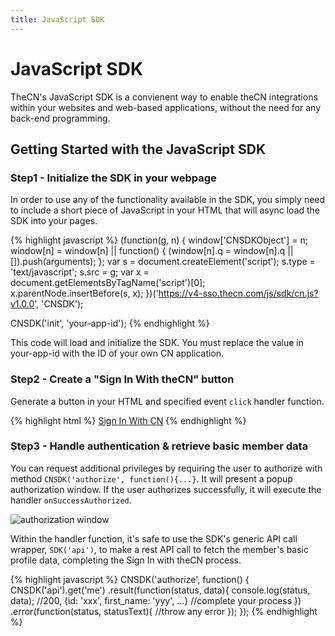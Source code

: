 ```yaml
---
title: JavaScript SDK
---
```


# JavaScript SDK
TheCN's JavaScript SDK is a convienent way to enable theCN integrations within your websites and web-based applications, without the need for any back-end programming. 

## Getting Started with the JavaScript SDK

### Step1 - Initialize the SDK in your webpage
In order to use any of the functionality available in the SDK, you simply need to include a short piece of JavaScript in your HTML that will async load the SDK into your pages.

{% highlight javascript %}
(function(g, n) {
    window['CNSDKObject'] = n;
    window[n] = window[n] || function() {
        (window[n].q = window[n].q ||[]).push(arguments);
    };
    var s = document.createElement('script');
    s.type = 'text/javascript';
    s.src = g;
    var x = document.getElementsByTagName('script')[0];
    x.parentNode.insertBefore(s, x);
})('https://v4-sso.thecn.com/js/sdk/cn.js?v1.0.0', 'CNSDK');

CNSDK('init', 'your-app-id');
{% endhighlight %}

This code will load and initialize the SDK. You must replace the value in your-app-id with the ID of your own CN application.

### Step2 - Create a "Sign In With theCN" button

Generate a button in your HTML and specified event `click` handler function.


{% highlight html %}
<a href="javascript:;" onclick="signInByCN();">Sign In With CN</a>
{% endhighlight %}

### Step3 - Handle authentication & retrieve basic member data
You can request additional privileges by requiring the user to authorize with method `CNSDK('authorize', function(){...}`. It will present a popup authorization window. If the user authorizes successfully, it will execute the handler `onSuccessAuthorized`.

![authorization window](/assets/authorize.png)

Within the handler function, it's safe to use the SDK's generic API call wrapper, `SDK('api')`, to make a rest API call to fetch the member's basic profile data, completing the Sign In with theCN process.


{% highlight javascript %}
CNSDK('authorize', function() {
      CNSDK('api').get('me')
            .result(function(status, data){
                console.log(status, data);
                //200, {id: 'xxx', first_name: 'yyy', ...}
                //complete your process
            })
            .error(function(status, statusText){
                //throw any error
            });
});
{% endhighlight %}